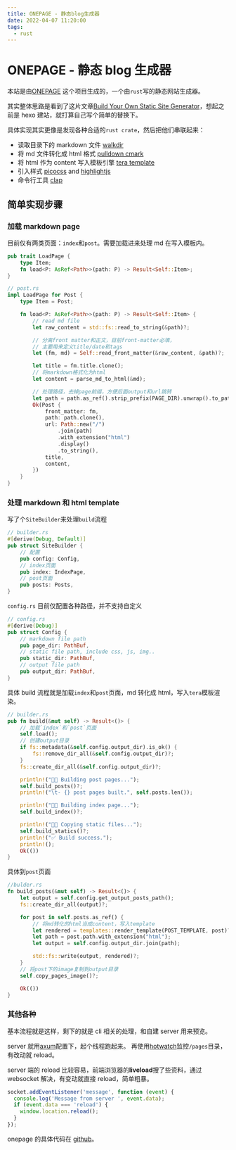 ```yaml
---
title: ONEPAGE - 静态blog生成器
date: 2022-04-07 11:20:00
tags:
  - rust
---
```


# ONEPAGE - 静态 blog 生成器

本站是由[ONEPAGE](https://github.com/hanpei/onepage)
这个项目生成的，一个由`rust`写的静态网站生成器。

其实整体思路是看到了这片文章[Build Your Own Static Site Generator](https://blog.hamaluik.ca/posts/build-your-own-static-site-generator/)，想起之前是 hexo 建站，就打算自己写个简单的替换下。

具体实现其实更像是发现各种合适的`rust crate`，然后把他们串联起来：

- 读取目录下的 markdown 文件 [walkdir](https://crates.io/crates/walkdir)
- 将 md 文件转化成 html 格式 [pulldown cmark](https://docs.rs/pulldown-cmark/latest/pulldown_cmark/)
- 将 html 作为 content 写入模板引擎 [tera template](https://github.com/Keats/tera)
- 引入样式 [picocss](https://picocss.com/) and [highlightjs](https://highlightjs.org/)
- 命令行工具 [clap](https://crates.io/crates/clap)

## 简单实现步骤

### 加载 markdown page

目前仅有两类页面：`index`和`post`。需要加载进来处理 md 在写入模板内。

```rust
pub trait LoadPage {
    type Item;
    fn load<P: AsRef<Path>>(path: P) -> Result<Self::Item>;
}
```

```rust
// post.rs
impl LoadPage for Post {
    type Item = Post;

    fn load<P: AsRef<Path>>(path: P) -> Result<Self::Item> {
        // read md file
        let raw_content = std::fs::read_to_string(&path)?;

        // 分离front matter和正文，目前front-matter必填，
        // 主要用来定义title/date和tags
        let (fm, md) = Self::read_front_matter(&raw_content, &path)?;

        let title = fm.title.clone();
        // 将markdown格式化为html
        let content = parse_md_to_html(&md);

        // 处理路径，去掉page前缀，方便后面output和url跳转
        let path = path.as_ref().strip_prefix(PAGE_DIR).unwrap().to_path_buf();
        Ok(Post {
            front_matter: fm,
            path: path.clone(),
            url: Path::new("/")
                .join(path)
                .with_extension("html")
                .display()
                .to_string(),
            title,
            content,
        })
    }
}
```

### 处理 markdown 和 html template

写了个`SiteBuilder`来处理`build`流程

```rust
// builder.rs
#[derive(Debug, Default)]
pub struct SiteBuilder {
    // 配置
    pub config: Config,
    // index页面
    pub index: IndexPage,
    // post页面
    pub posts: Posts,
}
```

`config.rs` 目前仅配置各种路径，并不支持自定义

```rust
// config.rs
#[derive(Debug)]
pub struct Config {
    // markdown file path
    pub page_dir: PathBuf,
    // static file path, include css, js, img..
    pub static_dir: PathBuf,
    // output file path
    pub output_dir: PathBuf,
}
```

具体 build 流程就是加载`index`和`post`页面，md 转化成 html，写入`tera`模板渲染。

```rust
// builder.rs
pub fn build(&mut self) -> Result<()> {
    // 加载`index`和`post`页面
    self.load();
    // 创建output目录
    if fs::metadata(&self.config.output_dir).is_ok() {
        fs::remove_dir_all(&self.config.output_dir)?;
    }
    fs::create_dir_all(&self.config.output_dir)?;

    println!("🏃🏻 Building post pages...");
    self.build_posts()?;
    println!("\t- {} post pages built.", self.posts.len());

    println!("🏃🏻 Building index page...");
    self.build_index()?;

    println!("🏃🏻 Copying static files...");
    self.build_statics()?;
    println!("✅ Build success.");
    println!();
    Ok(())
}
```

具体到`post`页面

```rust
//bulder.rs
fn build_posts(&mut self) -> Result<()> {
    let output = self.config.get_output_posts_path();
    fs::create_dir_all(output)?;

    for post in self.posts.as_ref() {
        // 将md转化的html当成content，写入template
        let rendered = templates::render_template(POST_TEMPLATE, post)?;
        let path = post.path.with_extension("html");
        let output = self.config.output_dir.join(path);

        std::fs::write(output, rendered)?;
    }
    // 将post下的image复制到output目录
    self.copy_pages_image()?;

    Ok(())
}
```

### 其他各种

基本流程就是这样，剩下的就是 cli 相关的处理，和自建 server 用来预览。

server 就用[axum](https://crates.io/crates/axum)配置下，起个线程跑起来。
再使用[hotwatch](https://crates.io/crates/hotwatch)监控`/pages`目录，有改动就 reload。

server 端的 reload 比较容易，前端浏览器的**liveload**搜了些资料，通过 websocket 解决，有变动就直接 reload，简单粗暴。

```js
socket.addEventListener('message', function (event) {
  console.log('Message from server ', event.data);
  if (event.data === 'reload') {
    window.location.reload();
  }
});
```

onepage 的具体代码在 [github](https://github.com/hanpei/onepage)。

